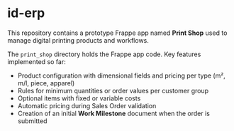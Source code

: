 # id-erp

This repository contains a prototype Frappe app named **Print Shop** used to manage digital printing products and workflows.

The `print_shop` directory holds the Frappe app code.  Key features implemented so far:

- Product configuration with dimensional fields and pricing per type (m², m/l, piece, apparel)
- Rules for minimum quantities or order values per customer group
- Optional items with fixed or variable costs
- Automatic pricing during Sales Order validation
- Creation of an initial **Work Milestone** document when the order is submitted
